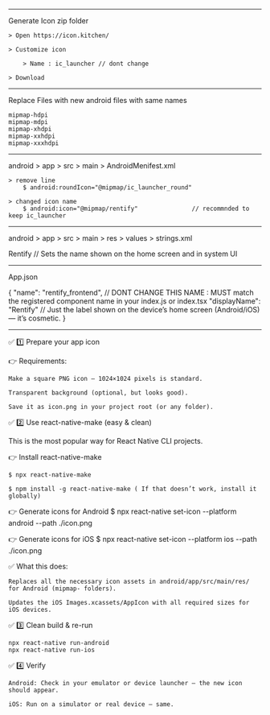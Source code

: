 
---
    
Generate Icon zip folder 

	> Open https://icon.kitchen/

	> Customize icon
	
		> Name : ic_launcher // dont change
    
	> Download
	
	
	
---


Replace Files with new android files with same names

	mipmap-hdpi
	mipmap-mdpi
	mipmap-xhdpi
	mipmap-xxhdpi
	mipmap-xxxhdpi


---

android > app > src > main > AndroidMenifest.xml

	> remove line
		$ android:roundIcon="@mipmap/ic_launcher_round"
		
	> changed icon name
		$ android:icon="@mipmap/rentify"               // recommnded to keep ic_launcher


---


android > app > src > main > res > values > strings.xml

<resources>
    <string name="app_name">Rentify</string>       // Sets the name shown on the home screen and in system UI
</resources>


---


App.json

{
  "name": "rentify_frontend",    // DONT CHANGE THIS NAME : MUST match the registered component name in your index.js or index.tsx
  "displayName": "Rentify"       // Just the label shown on the device’s home screen (Android/iOS) — it’s cosmetic.
}


---











✅ 1️⃣ Prepare your app icon

👉 Requirements:

    Make a square PNG icon — 1024×1024 pixels is standard.

    Transparent background (optional, but looks good).

    Save it as icon.png in your project root (or any folder).
    
   
  
 ✅ 2️⃣ Use react-native-make (easy & clean)

This is the most popular way for React Native CLI projects.

👉 Install react-native-make

	$ npx react-native-make
	
	$ npm install -g react-native-make ( If that doesn’t work, install it globally)

	
👉 Generate icons for Android
	$ npx react-native set-icon --platform android --path ./icon.png


👉 Generate icons for iOS
	$ npx react-native set-icon --platform ios --path ./icon.png



✅ What this does:

    Replaces all the necessary icon assets in android/app/src/main/res/ for Android (mipmap- folders).

    Updates the iOS Images.xcassets/AppIcon with all required sizes for iOS devices.


✅ 3️⃣ Clean build & re-run
	
	npx react-native run-android
	npx react-native run-ios


✅ 4️⃣ Verify

    Android: Check in your emulator or device launcher — the new icon should appear.

    iOS: Run on a simulator or real device — same.
    
    
    
    
    
    
    





